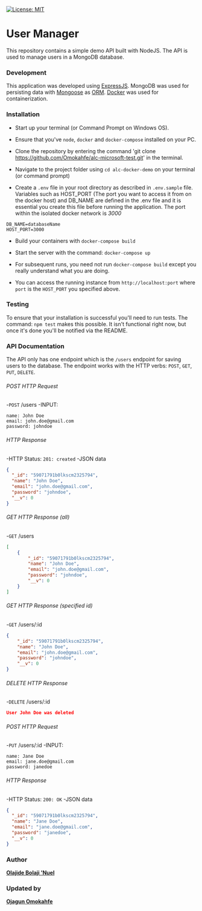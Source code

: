 [![License: MIT](https://img.shields.io/badge/License-MIT-yellow.svg)](https://opensource.org/licenses/MIT)

# User Manager

This repository contains a simple demo API built with NodeJS.
The API is used to manage users in a MongoDB database.

### Development

This application was developed using [ExpressJS](http://expressjs.com/). MongoDB was used for persisting data with [Mongoose](https://mongoosejs.com/) as [ORM](https://en.wikipedia.org/wiki/Object-relational_mapping). [Docker](https://docker.com) was used for containerization.
### Installation

* Start up your terminal (or Command Prompt on Windows OS).

* Ensure that you've `node`, `docker` and `docker-compose` installed on your PC.

* Clone the repository by entering the command 'git clone https://github.com/Omokahfe/alc-microsoft-test.git' in the terminal.

* Navigate to the project folder using `cd alc-docker-demo` on your terminal (or command prompt)

* Create a `.env` file in your root directory as described in `.env.sample` file. Variables such as HOST_PORT (The port you want to access it from on the docker host) and DB_NAME are defined in the .env file and it is essential you create this file before running the application. The port within the isolated docker network is *3000*

```env
DB_NAME=databaseName
HOST_PORT=3000
```

* Build your containers with `docker-compose build`

* Start the server with the command: `docker-compose up`

* For subsequent runs, you need not run `docker-compose build` except you really understand what you are doing.

* You can access the running instance from `http://localhost:port` where `port` is the `HOST_PORT` you specified above.

### Testing

To ensure that your installation is successful you'll need to run tests.
The command: `npm test` makes this possible. It isn't functional right now, but once it's done you'll be notified via the README.

### API Documentation

The API only has one endpoint which is the `/users` endpoint for saving users to the database. The endpoint works with the HTTP verbs: `POST`, `GET`, `PUT`, `DELETE`.

###### POST HTTP Request

-`POST` /users
-INPUT:

```x-form-url-encoded
name: John Doe
email: john.doe@gmail.com
password: johndoe
```

###### HTTP Response

-HTTP Status: `201: created`
-JSON data

```json
{
  "_id": "59071791b0lkscm2325794",
  "name": "John Doe",
  "email": "john.doe@gmail.com",
  "password": "johndoe",
  "__v": 0
}
```

###### GET HTTP Response (all)

-`GET` /users

```json
[
    {
        "_id": "59071791b0lkscm2325794",
        "name": "John Doe",
        "email": "john.doe@gmail.com",
        "password": "johndoe",
        "__v": 0
    }
]
```

###### GET HTTP Response (specified id)

-`GET` /users/:id

```json
{
    "_id": "59071791b0lkscm2325794",
    "name": "John Doe",
    "email": "john.doe@gmail.com",
    "password": "johndoe",
    "__v": 0
}
```

###### DELETE HTTP Response

-`DELETE` /users/:id

```json
User John Doe was deleted
```

###### POST HTTP Request

-`PUT` /users/:id
-INPUT:

```x-form-url-encoded
name: Jane Doe
email: jane.doe@gmail.com
password: janedoe
```

###### HTTP Response

-HTTP Status: `200: OK`
-JSON data

```json
{
  "_id": "59071791b0lkscm2325794",
  "name": "Jane Doe",
  "email": "jane.doe@gmail.com",
  "password": "janedoe",
  "__v": 0
}
```

### Author

[**Olajide Bolaji 'Nuel**](https://github.com/BolajiOlajide)

### Updated by

[**Ojagun Omokahfe**](https://github.com/Omokahfe)